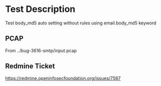 # Test Description

Test body_md5 auto setting without rules using email.body_md5 keyword

## PCAP
From ../bug-3616-smtp/input.pcap

## Redmine Ticket
https://redmine.openinfosecfoundation.org/issues/7587
